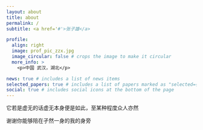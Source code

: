 ```yaml
---
layout: about
title: about
permalink: /
subtitle: <a href='#'>张子雄</a>

profile:
  align: right
  image: prof_pic_zzx.jpg
  image_circular: false # crops the image to make it circular
  more_info: >
    <p>中国 武汉，湖北</p>

news: true # includes a list of news items
selected_papers: true # includes a list of papers marked as "selected={true}"
social: true # includes social icons at the bottom of the page
---
```


它若是虚无的话虚无本身便是如此，至某种程度众人亦然

谢谢你能够陪在孑然一身的我的身旁
